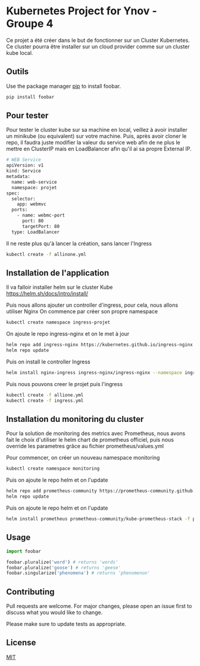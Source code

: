 # Kubernetes Project for Ynov - Groupe 4

Ce projet a été créer dans le but de fonctionner sur un Cluster Kubernetes. Ce cluster pourra être installer sur un cloud provider comme sur un cluster kube local.

## Outils

Use the package manager [pip](https://pip.pypa.io/en/stable/) to install foobar.

```bash
pip install foobar
```

## Pour tester

Pour tester le cluster kube sur sa machine en local, veillez à avoir installer un minikube (ou equivalent) sur votre machine.
Puis, après avoir cloner le repo, il faudra juste modifier la valeur du service web afin de ne plus le mettre en ClusterIP mais en LoadBalancer afin qu'il ai sa propre External IP.

```bash
# WEB Service
apiVersion: v1  
kind: Service
metadata:
  name: web-service
  namespace: projet
spec:
  selector:
    app: webmvc 
  ports:
    - name: webmc-port
      port: 80
      targetPort: 80
  type: LoadBalancer
```
Il ne reste plus qu'à lancer la création, sans lancer l'Ingress

```bash
kubectl create -f allinone.yml
```

## Installation de l'application

Il va falloir installer helm sur le cluster Kube
https://helm.sh/docs/intro/install/

Puis nous allons ajouter un controller d'ingress, pour cela, nous allons utiliser Nginx
On commence par créer son propre namespace

```bash
kubectl create namespace ingress-projet
```

On ajoute le repo ingress-nginx et on le met à jour 

```bash
helm repo add ingress-nginx https://kubernetes.github.io/ingress-nginx
helm repo update
```
Puis on install le controller Ingress 

```bash
helm install nginx-ingress ingress-nginx/ingress-nginx --namespace ingress-projet
```

Puis nous pouvons creer le projet puis l'ingress

```bash
kubectl create -f allione.yml
kubectl create -f ingress.yml
```

## Installation du monitoring du cluster

Pour la solution de monitoring des metrics avec Prometheus, nous avons fait le choix d'utiliser le helm chart de prometheus officiel, puis nous override les parametres grâce au fichier prometheus/values.yml

Pour commencer, on créer un nouveau namespace monitoring

```bash
kubectl create namespace monitoring
```

Puis on ajoute le repo helm et on l'update

```bash
helm repo add prometheus-community https://prometheus-community.github.io/helm-charts
helm repo update
```

Puis on ajoute le repo helm et on l'update

```bash
helm install prometheus prometheus-community/kube-prometheus-stack -f prometheus/values.yml --namespace monitoring
```

## Usage

```python
import foobar

foobar.pluralize('word') # returns 'words'
foobar.pluralize('goose') # returns 'geese'
foobar.singularize('phenomena') # returns 'phenomenon'
```

## Contributing
Pull requests are welcome. For major changes, please open an issue first to discuss what you would like to change.

Please make sure to update tests as appropriate.

## License
[MIT](https://choosealicense.com/licenses/mit/)